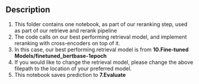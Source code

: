 ## Description
1) This folder contains one notebook, as part of our reranking step, used as part of our retrieve and rerank pipeline
2) The code calls on our best performing retrieval model, and implement reranking with cross-encoders on top of it.
3) In this case, our best performing retrieval model is from <b>10.Fine-tuned Models/finetuned_bertbase-1epoch</b>
4) If you would like to change the retrieval model, please change the above filepath to the location of your preferred model.
5) This notebook saves prediction to <b>7.Evaluate</b>
